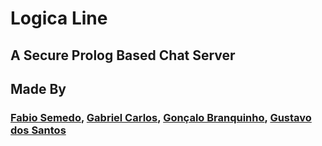 # Logica Line

## A Secure Prolog Based Chat Server

## Made By

### [Fabio Semedo](https://github.com/FabioSemedo), [Gabriel Carlos](https://github.com/Furkhtmensch), [Gonçalo Branquinho](https://github.com/GoncaloBranquinho), [Gustavo dos Santos](https://github.com/Denellyne)

